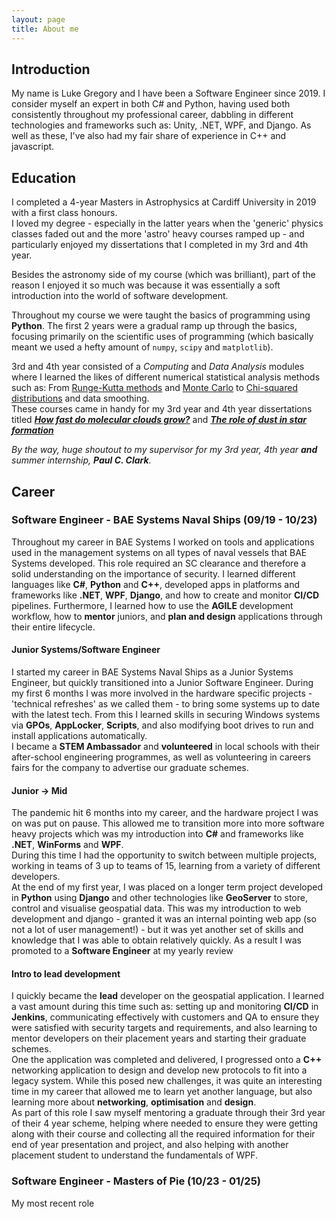 ```yaml
---
layout: page
title: About me
---
```


## Introduction

My name is Luke Gregory and I have been a Software Engineer since 2019. I consider myself an expert in both C# and 
Python, having used both consistently throughout my professional career, dabbling in different technologies and 
frameworks such as: Unity, .NET, WPF, and Django. As well as these, I've also had my fair share of experience in C++ and 
javascript.

## Education

I completed a 4-year Masters in Astrophysics at Cardiff University in 2019 with a first class honours.  
I loved my degree - especially in the latter years when the 'generic' physics classes faded out and the more 
'astro' heavy courses ramped up - and particularly enjoyed my dissertations that I completed in my 3rd and 4th year.  

Besides the astronomy side of my course (which was brilliant), part of the reason I enjoyed it so much was because it
was essentially a soft introduction into the world of software development.  

Throughout my course we were taught the basics of programming using **Python**. 
The first 2 years were a gradual ramp up through the basics, focusing primarily on the scientific uses of programming
(which basically meant we used a hefty amount of `numpy`, `scipy` and `matplotlib`).  

3rd and 4th year consisted of a *Computing* and *Data Analysis* modules where I learned the likes of different numerical 
statistical analysis methods such as: From [Runge-Kutta methods](https://en.wikipedia.org/wiki/Runge%E2%80%93Kutta_methods)
and [Monte Carlo](https://en.wikipedia.org/wiki/Markov_chain_Monte_Carlo) to
[Chi-squared distributions](https://en.wikipedia.org/wiki/Chi-squared_distribution) and data smoothing.  
These courses came in handy for my 3rd year and 4th year dissertations titled
**_[How fast do molecular clouds grow?](https://lgregg11.github.io/2025-02-25-N-Body-Stellar-Simulations/)_** and 
**_[The role of dust in star formation](https://lgregg11.github.io/2025-02-25-Dust-In-Star-Formation/)_**

*By the way, huge shoutout to my supervisor for my 3rd year, 4th year **and** summer internship, **Paul C. Clark**.*

## Career

### Software Engineer - BAE Systems Naval Ships (09/19 - 10/23)

Throughout my career in BAE Systems I worked on tools and applications used in the management 
systems on all types of naval vessels that BAE Systems developed. This role required an SC clearance and therefore a 
solid understanding on the importance of security. I learned different languages like **C#**, **Python** and **C++**, 
developed apps in platforms and frameworks like **.NET**, **WPF**, **Django**, and how to create and monitor **CI/CD**
pipelines. Furthermore, I learned how to use the **AGILE** development workflow, how to **mentor** juniors, and 
**plan and design** applications through their entire lifecycle.

#### Junior Systems/Software Engineer

I started my career in BAE Systems Naval Ships as a Junior Systems Engineer, but quickly transitioned into a Junior 
Software Engineer. During my first 6 months I was more involved in the hardware specific projects - 'technical 
refreshes' as we called them - to bring some systems up to date with the latest tech. From this I learned skills in 
securing Windows systems via **GPOs**, **AppLocker**, **Scripts**, and also modifying boot drives to run and install 
applications automatically.  
I became a **STEM Ambassador** and **volunteered** in local schools with their after-school engineering programmes, as well 
as volunteering in careers fairs for the company to advertise our graduate schemes.

#### Junior -> Mid

The pandemic hit 6 months into my career, and the hardware project I was on was put on pause. This allowed me to 
transition more into more software heavy projects which was my introduction into **C#** and frameworks like **.NET**,
**WinForms** and **WPF**.  
During this time I had the opportunity to switch between multiple projects, working in teams of 3 up to teams of 15, 
learning from a variety of different developers.  
At the end of my first year, I was placed on a longer term project developed in **Python** using **Django** and 
other technologies like **GeoServer** to store, control and visualise geospatial data. This was my introduction to web 
development and django - granted it was an internal pointing web app (so not a lot of user management!) - but it was yet
another set of skills and knowledge that I was able to obtain relatively quickly. As a result I was promoted to 
a **Software Engineer** at my yearly review

#### Intro to lead development

I quickly became the **lead** developer on the geospatial application. I learned a vast amount during this time such as: setting up and monitoring
**CI/CD** in **Jenkins**, communicating effectively with customers and QA to ensure they were satisfied with security 
targets and requirements, and also learning to mentor developers on their placement years and starting their graduate
schemes.  
One the application was completed and delivered, I progressed onto a **C++** networking application to design and develop 
new protocols to fit into a legacy system. While this posed new challenges, it was quite an interesting time in my career
that allowed me to learn yet another language, but also learning more about **networking**, **optimisation** and 
**design**.  
As part of this role I saw myself mentoring a graduate through their 3rd year of their 4 year scheme, helping where 
needed to ensure they were getting along with their course and collecting all the required information for their 
end of year presentation and project, and also helping with another placement student to understand the fundamentals of 
WPF.

### Software Engineer - Masters of Pie (10/23 - 01/25)

My most recent role